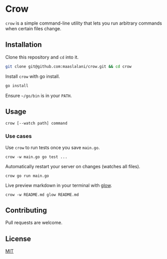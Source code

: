 # Crow
`crow` is a simple command-line utility that lets you run arbitrary commands when certain files change.

## Installation

Clone this repository and `cd` into it.
```bash
git clone git@github.com:maaslalani/crow.git && cd crow
```

Install `crow` with go install.
```bash
go install
```

Ensure `~/go/bin` is in your `PATH`.

## Usage
```
crow [--watch path] command
```

### Use cases

Use `crow` to run tests once you save `main.go`.
```
crow -w main.go go test ...
```

Automatically restart your server on changes (watches all files).
```
crow go run main.go
```

Live preview markdown in your terminal with [glow](https://github.com/charmbracelet/glow).
```
crow -w README.md glow README.md
```

## Contributing
Pull requests are welcome.

## License
[MIT](https://choosealicense.com/licenses/mit/)
